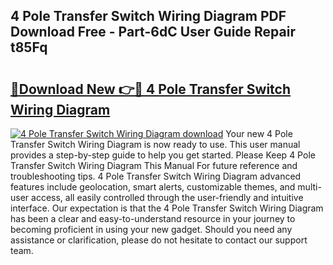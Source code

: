 ## 4 Pole Transfer Switch Wiring Diagram PDF Download Free - Part-6dC User Guide Repair t85Fq

# <h2><a href="http://dfr6trx.blite.top/?on=4+Pole+Transfer+Switch+Wiring+Diagram">🔗Download New 👉🔴 4 Pole Transfer Switch Wiring Diagram</a></h2>

[![4 Pole Transfer Switch Wiring Diagram download](https://i.imgur.com/lujVjoI.png)](http://dfr6trx.blite.top/?on=4+Pole+Transfer+Switch+Wiring+Diagram)
Your new 4 Pole Transfer Switch Wiring Diagram is now ready to use. This user manual provides a step-by-step guide to help you get started. Please Keep 4 Pole Transfer Switch Wiring Diagram This Manual For future reference and troubleshooting tips. 4 Pole Transfer Switch Wiring Diagram advanced features include geolocation, smart alerts, customizable themes, and multi-user access, all easily controlled through the user-friendly and intuitive interface. Our expectation is that the 4 Pole Transfer Switch Wiring Diagram has been a clear and easy-to-understand resource in your journey to becoming proficient in using your new gadget. Should you need any assistance or clarification, please do not hesitate to contact our support team.
